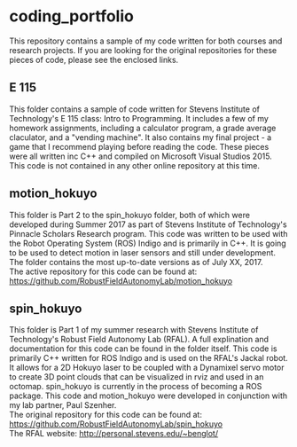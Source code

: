 # coding_portfolio
This repository contains a sample of my code written for both courses and research projects.  If you are looking for the original repositories for these pieces of code, please see the enclosed links.

## E 115
This folder contains a sample of code written for Stevens Institute of Technology's E 115 class: Intro to Programming.  It includes a few of my homework assignments, including a calculator program, a grade average claculator, and a "vending machine".  It also contains my final project - a game that I recommend playing before reading the code.  These pieces were all written inc C++ and compiled on Microsoft Visual Studios 2015.  This code is not contained in any other online repository at this time.

## motion_hokuyo
This folder is Part 2 to the spin_hokuyo folder, both of which were developed during Summer 2017 as part of Stevens Institute of Technology's Pinnacle Scholars Research program.  This code was written to be used with the Robot Operating System (ROS) Indigo and is primarily in C++.  It is going to be used to detect motion in laser sensors and still under development.  The folder contains the most up-to-date versions as of July XX, 2017.</br>
The active repository for this code can be found at: https://github.com/RobustFieldAutonomyLab/motion_hokuyo

## spin_hokuyo
This folder is Part 1 of my summer research with Stevens Institute of Technology's Robust Field Autonomy Lab (RFAL).  A full explination and documentation for this code can be found in the folder itself.  This code is primarily C++ written for ROS Indigo and is used on the RFAL's Jackal robot.  It allows for a 2D Hokuyo laser to be coupled with a Dynamixel servo motor to create 3D point clouds that can be visualized in rviz and used in an octomap.  spin_hokuyo is currently in the process of becoming a ROS package.  This code and motion_hokuyo were developed in conjunction with my lab partner, Paul Szenher. </br>
The original repository for this code can be found at: https://github.com/RobustFieldAutonomyLab/spin_hokuyo</br>
The RFAL website: http://personal.stevens.edu/~benglot/
